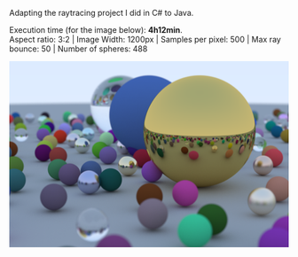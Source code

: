 Adapting the raytracing project I did in C# to Java.

Execution time (for the image below): **4h12min**.<br>
Aspect ratio: 3:2 | Image Width: 1200px | Samples per pixel: 500 | Max ray bounce: 50 | Number of spheres: 488

<img src="./image_final_scene.png" width="600">

